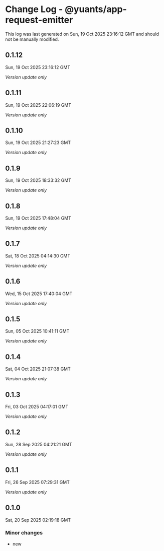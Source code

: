 # Change Log - @yuants/app-request-emitter

This log was last generated on Sun, 19 Oct 2025 23:16:12 GMT and should not be manually modified.

## 0.1.12
Sun, 19 Oct 2025 23:16:12 GMT

_Version update only_

## 0.1.11
Sun, 19 Oct 2025 22:06:19 GMT

_Version update only_

## 0.1.10
Sun, 19 Oct 2025 21:27:23 GMT

_Version update only_

## 0.1.9
Sun, 19 Oct 2025 18:33:32 GMT

_Version update only_

## 0.1.8
Sun, 19 Oct 2025 17:48:04 GMT

_Version update only_

## 0.1.7
Sat, 18 Oct 2025 04:14:30 GMT

_Version update only_

## 0.1.6
Wed, 15 Oct 2025 17:40:04 GMT

_Version update only_

## 0.1.5
Sun, 05 Oct 2025 10:41:11 GMT

_Version update only_

## 0.1.4
Sat, 04 Oct 2025 21:07:38 GMT

_Version update only_

## 0.1.3
Fri, 03 Oct 2025 04:17:01 GMT

_Version update only_

## 0.1.2
Sun, 28 Sep 2025 04:21:21 GMT

_Version update only_

## 0.1.1
Fri, 26 Sep 2025 07:29:31 GMT

_Version update only_

## 0.1.0
Sat, 20 Sep 2025 02:19:18 GMT

### Minor changes

- new

